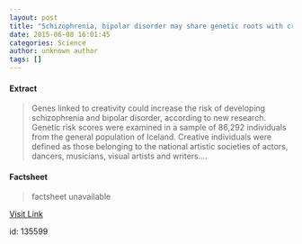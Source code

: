 ```yaml
---
layout: post
title: "Schizophrenia, bipolar disorder may share genetic roots with creativity"
date: 2015-06-08 16:01:45
categories: Science
author: unknown author
tags: []
---
```



#### Extract
>Genes linked to creativity could increase the risk of developing schizophrenia and bipolar disorder, according to new research. Genetic risk scores were examined in a sample of 86,292 individuals from the general population of Iceland. Creative individuals were defined as those belonging to the national artistic societies of actors, dancers, musicians, visual artists and writers....

#### Factsheet
>factsheet unavailable

[Visit Link](http://www.sciencedaily.com/releases/2015/06/150608120145.htm)

id:  135599


